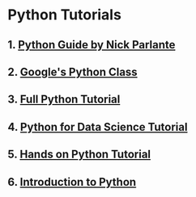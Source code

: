 # Python Tutorials

## 1. [Python Guide by Nick Parlante](https://cs.stanford.edu/people/nick/py/)

## 2. [Google's Python Class](https://developers.google.com/edu/python)

## 3. [Full Python Tutorial](../slides/python/full-python-tutorial.pdf)

## 4. [Python for Data Science Tutorial](../slides/python/python_for_data_science_tutorial.pdf)

## 5. [Hands on Python Tutorial](../slides/python/hands-on-python-tutorial.pdf)

## 6. [Introduction to Python](../slides/python/intro_to_python.pdf)
